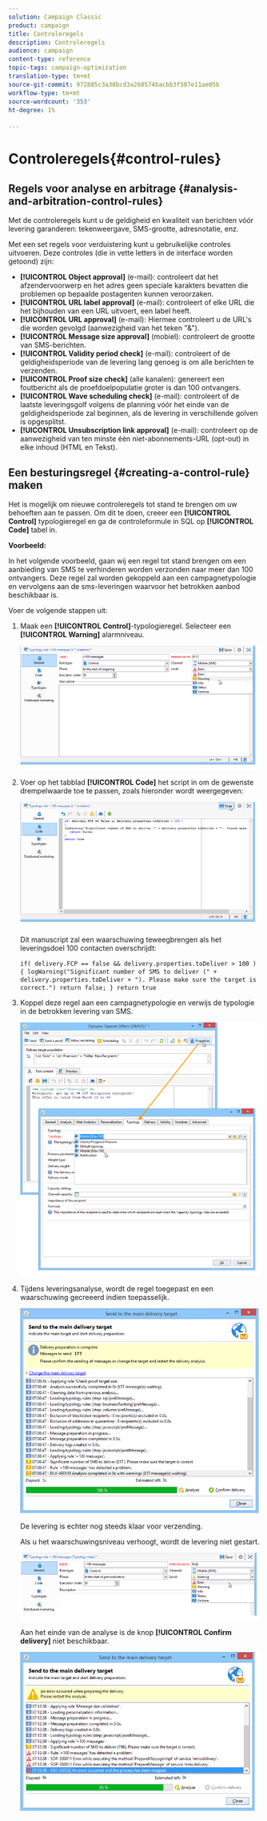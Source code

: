 ```yaml
---
solution: Campaign Classic
product: campaign
title: Controleregels
description: Controleregels
audience: campaign
content-type: reference
topic-tags: campaign-optimization
translation-type: tm+mt
source-git-commit: 972885c3a38bcd3a260574bacbb3f507e11ae05b
workflow-type: tm+mt
source-wordcount: '353'
ht-degree: 1%

---
```



# Controleregels{#control-rules}

## Regels voor analyse en arbitrage {#analysis-and-arbitration-control-rules}

Met de controleregels kunt u de geldigheid en kwaliteit van berichten vóór levering garanderen: tekenweergave, SMS-grootte, adresnotatie, enz.

Met een set regels voor verduistering kunt u gebruikelijke controles uitvoeren. Deze controles (die in vette letters in de interface worden getoond) zijn:

* **[!UICONTROL Object approval]** (e-mail): controleert dat het afzendervoorwerp en het adres geen speciale karakters bevatten die problemen op bepaalde postagenten kunnen veroorzaken.
* **[!UICONTROL URL label approval]** (e-mail): controleert of elke URL die het bijhouden van een URL uitvoert, een label heeft.
* **[!UICONTROL URL approval]** (e-mail): Hiermee controleert u de URL&#39;s die worden gevolgd (aanwezigheid van het teken &quot;&amp;&quot;).
* **[!UICONTROL Message size approval]** (mobiel): controleert de grootte van SMS-berichten.
* **[!UICONTROL Validity period check]** (e-mail): controleert of de geldigheidsperiode van de levering lang genoeg is om alle berichten te verzenden.
* **[!UICONTROL Proof size check]** (alle kanalen): genereert een foutbericht als de proefdoelpopulatie groter is dan 100 ontvangers.
* **[!UICONTROL Wave scheduling check]** (e-mail): controleert of de laatste leveringsgolf volgens de planning vóór het einde van de geldigheidsperiode zal beginnen, als de levering in verschillende golven is opgesplitst.
* **[!UICONTROL Unsubscription link approval]** (e-mail): controleert op de aanwezigheid van ten minste één niet-abonnements-URL (opt-out) in elke inhoud (HTML en Tekst).

## Een besturingsregel {#creating-a-control-rule} maken

Het is mogelijk om nieuwe controleregels tot stand te brengen om uw behoeften aan te passen. Om dit te doen, creeer een **[!UICONTROL Control]** typologieregel en ga de controleformule in SQL op **[!UICONTROL Code]** tabel in.

**Voorbeeld:**

In het volgende voorbeeld, gaan wij een regel tot stand brengen om een aanbieding van SMS te verhinderen worden verzonden naar meer dan 100 ontvangers. Deze regel zal worden gekoppeld aan een campagnetypologie en vervolgens aan de sms-leveringen waarvoor het betrokken aanbod beschikbaar is.

Voer de volgende stappen uit:

1. Maak een **[!UICONTROL Control]**-typologieregel. Selecteer een **[!UICONTROL Warning]** alarmniveau.

   ![](assets/campaign_opt_create_control_01.png)

1. Voer op het tabblad **[!UICONTROL Code]** het script in om de gewenste drempelwaarde toe te passen, zoals hieronder wordt weergegeven:

   ![](assets/campaign_opt_create_control_02.png)

   Dit manuscript zal een waarschuwing teweegbrengen als het leveringsdoel 100 contacten overschrijdt:

   ```
   if( delivery.FCP == false && delivery.properties.toDeliver > 100 ) { logWarning("Significant number of SMS to deliver (" + delivery.properties.toDeliver + "). Please make sure the target is correct.") return false; } return true
   ```

1. Koppel deze regel aan een campagnetypologie en verwijs de typologie in de betrokken levering van SMS.

   ![](assets/campaign_opt_create_control_03.png)

1. Tijdens leveringsanalyse, wordt de regel toegepast en een waarschuwing gecreeerd indien toepasselijk.

   ![](assets/campaign_opt_create_control_04.png)

   De levering is echter nog steeds klaar voor verzending.

   Als u het waarschuwingsniveau verhoogt, wordt de levering niet gestart.

   ![](assets/campaign_opt_create_control_05.png)

   Aan het einde van de analyse is de knop **[!UICONTROL Confirm delivery]** niet beschikbaar.

   ![](assets/campaign_opt_create_control_06.png)

